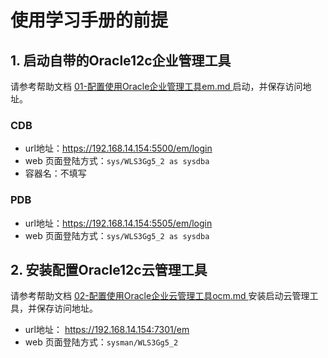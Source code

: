# 使用学习手册的前提



## 1. 启动自带的Oracle12c企业管理工具

请参考帮助文档 [01-配置使用Oracle企业管理工具em.md ](01-配置使用Oracle企业管理工具em.md) 启动，并保存访问地址。

### CDB

* url地址：https://192.168.14.154:5500/em/login
* web 页面登陆方式：`sys/WLS3Gg5_2 as sysdba`
* 容器名：不填写

### PDB

* url地址：https://192.168.14.154:5505/em/login
* web 页面登陆方式：`sys/WLS3Gg5_2 as sysdba`

## 2. 安装配置Oracle12c云管理工具

请参考帮助文档 [02-配置使用Oracle企业云管理工具ocm.md ](02-配置使用Oracle企业云管理工具ocm.md ) 安装启动云管理工具，并保存访问地址。

* url地址： https://192.168.14.154:7301/em
* web 页面登陆方式：`sysman/WLS3Gg5_2`
